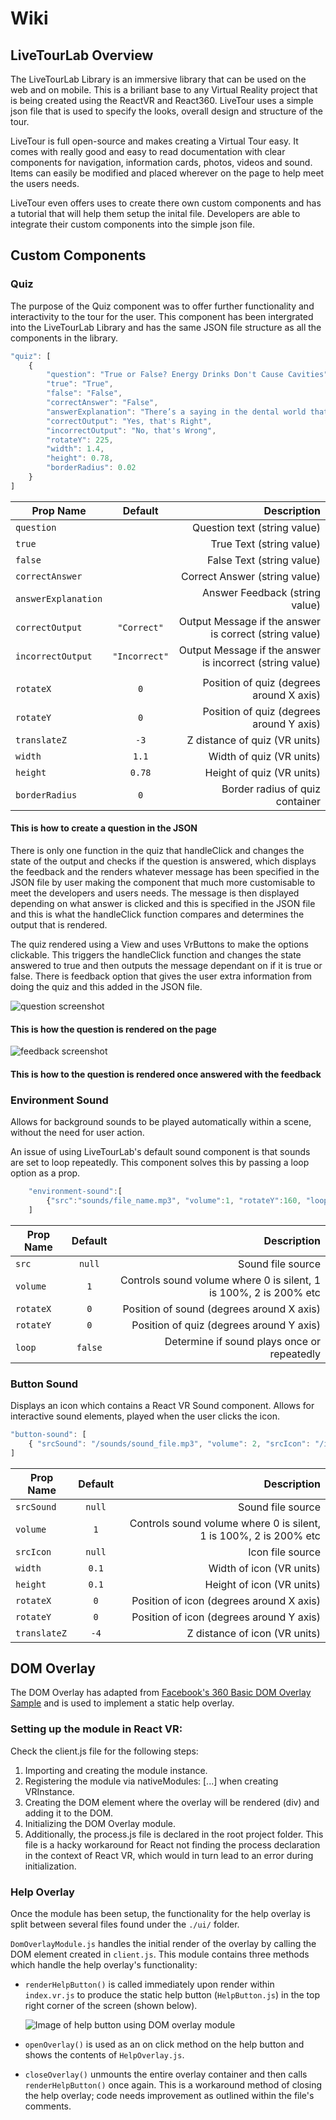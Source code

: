 # Wiki

## LiveTourLab Overview
The LiveTourLab Library is an immersive library that can be used on the web and on mobile. This is a briliant base to any Virtual Reality project that is being created using the ReactVR and React360. LiveTour uses a simple json file that is used to specify the looks, overall design and structure of the tour.

LiveTour is full open-source and makes creating a Virtual Tour easy. It comes with really good and easy to read documentation with clear components for navigation, information cards, photos, videos and sound. Items can easily be modified and placed wherever on the page to help meet the users needs.

 LiveTour even offers uses to create there own custom components and has a tutorial that will help them setup the inital file. Developers are able to integrate their custom components into the simple json file.

## Custom Components
### Quiz
The purpose of the Quiz component was to offer further functionality and interactivity to the tour for the user. This component has been intergrated into the LiveTourLab Library and has the same JSON file structure as all the components in the library.

```javascript
"quiz": [
    {
        "question": "True or False? Energy Drinks Don't Cause Cavities",
        "true": "True",
        "false": "False",
        "correctAnswer": "False",
        "answerExplanation": "There’s a saying in the dental world that goes like this: 'Snack and sip all day? Risk decay!'",
        "correctOutput": "Yes, that's Right",
        "incorrectOutput": "No, that's Wrong",
        "rotateY": 225,
        "width": 1.4,
        "height": 0.78,
        "borderRadius": 0.02
    }
]
```

| Prop Name        | Default     | Description  |
| ---------------- |:-----------:| ------------:|
| `question`            |               | Question text (string value)   |
| `true`                |               | True Text (string value)           |
| `false`               |               | False Text (string value)                  |
| `correctAnswer`       |               | Correct Answer (string value)        |
| `answerExplanation`   |               | Answer Feedback (string value)   |
| `correctOutput`       | `"Correct"`   | Output Message if the answer is correct (string value)   |
| `incorrectOutput`     | `"Incorrect"` | Output Message if the answer is incorrect (string value)   |
|                       |               |    |
| `rotateX`             | `0`           | Position of quiz (degrees around X axis)   |
| `rotateY`             | `0`           | Position of quiz (degrees around Y axis)  |
| `translateZ`          | `-3`         | Z distance of quiz (VR units)   |
| `width`               | `1.1`        | Width of quiz (VR units)  |
| `height`              | `0.78`          | Height of quiz (VR units)   |
| `borderRadius`        | `0`           | Border radius of quiz container   |



#### This is how to create a question in the JSON

There is only one function in the quiz that handleClick and changes the state of the output and checks if the question is answered, which displays the feedback and the renders whatever message has been specified in the JSON file by user making the component that much more customisable to meet the developers and users needs. The message is then displayed depending on what answer is clicked and this is specified in the JSON file and this is what the handleClick function compares and determines the output that is rendered.

The quiz rendered using a View and uses VrButtons to make the options clickable. This triggers the handleClick function and changes the state answered to true and then outputs the message dependant on if it is true or false. There is feedback option that gives the user extra information from doing the quiz and this added in the JSON file.

![question screenshot](./screenshots/questionScreenshot.png)
#### This is how the question is rendered on the page

![feedback screenshot](./screenshots/questionFeedbackScreenshot.png)
#### This is how to the question is rendered once answered with the feedback

### Environment Sound

Allows for background sounds to be played automatically within a scene, without the need for user action. 

An issue of using LiveTourLab's default sound component is that sounds are set to loop repeatedly. This component solves this by passing a loop option as a prop.

```javascript
    "environment-sound":[
        {"src":"sounds/file_name.mp3", "volume":1, "rotateY":160, "loop":true}
    ]
```

| Prop Name        | Default     | Description  |
| ---------------- |:-----------:| ------------:|
| `src`            | `null`      | Sound file source |
| `volume`         | `1`          | Controls sound volume where 0 is silent, 1 is 100%, 2 is 200% etc       |
| `rotateX`    | `0`          | Position of sound (degrees around X axis)|
| `rotateY`    | `0`          | Position of quiz (degrees around Y axis)   |
| `loop`    | `false`         |  Determine if sound plays once or repeatedly       |

### Button Sound

Displays an icon which contains a React VR Sound component. Allows for interactive sound elements, played when the user clicks the icon.

```javascript
"button-sound": [
    { "srcSound": "/sounds/sound_file.mp3", "volume": 2, "srcIcon": "/icons/sound_icon", "rotateX": 30 }
]
```

| Prop Name        | Default     | Description  |
| ---------------- |:-----------:| ------------:|
| `srcSound`            | `null`      | Sound file source |
| `volume`         | `1`          | Controls sound volume where 0 is silent, 1 is 100%, 2 is 200% etc       |
| `srcIcon`            | `null`      | Icon file source |
| `width`            | `0.1`      | Width of icon (VR units) |
| `height`            | `0.1`      | Height of icon (VR units) |
| `rotateX`    | `0`          | Position of icon (degrees around X axis)    |
| `rotateY`    | `0`          | Position of icon (degrees around Y axis)       |
| `translateZ`    | `-4`          | Z distance of icon (VR units) |



## DOM Overlay

The DOM Overlay has adapted from [Facebook's 360 Basic DOM Overlay Sample](https://github.com/facebook/react-360/tree/master/Examples/DomOverlaySample) and is used to implement a static help overlay. 

### Setting up the module in React VR:

Check the client.js file for the following steps:

1. Importing and creating the module instance.
2. Registering the module via nativeModules: [...] when creating VRInstance.
3. Creating the DOM element where the overlay will be rendered (div) and adding it to the DOM.
4. Initializing the DOM Overlay module.
5. Additionally, the process.js file is declared in the root project folder. This file is a hacky workaround for React not finding the process declaration in the context of React VR, which would in turn lead to an error during initialization.
   
### Help Overlay

Once the module has been setup, the functionality for the help overlay is split between several files found under the `./ui/` folder. 

`DomOverlayModule.js` handles the initial render of the overlay by calling the DOM element created in `client.js`. This module contains three methods which handle the help overlay's functionality:

- `renderHelpButton()` is called immediately upon render within `index.vr.js` to produce the static help button (`HelpButton.js`) in the top right corner of the screen (shown below).
 
  ![Image of help button using DOM overlay module](./screenshots/help-button.PNG)


- `openOverlay()` is used as an on click method on the help button and shows the contents of `HelpOverlay.js`.
  
- `closeOverlay()` unmounts the entire overlay container and then calls `renderHelpButton()` once again. This is a workaround method of closing the help overlay; code needs improvement as outlined within the file's comments.
